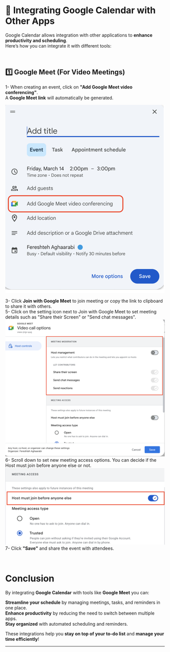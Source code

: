 # 📅 Integrating Google Calendar with Other Apps  

Google Calendar allows integration with other applications to **enhance productivity and scheduling**.  
Here’s how you can integrate it with different tools:  

<br>  

## 1️⃣ Google Meet (For Video Meetings) 

1- When creating an event, click on **"Add Google Meet video conferencing"**.  
A **Google Meet link** will automatically be generated.  

![Google Calendar Recurrence Settings](images/Screenshot8.png "Share Meet Link")

3- Click **Join with Google Meet** to join meeting or copy the link to clipboard to share it with others.  
5- Click on the setting icon next to Join with Google Meet to set meeting details such as "Share their Screen" or "Send chat messages".  
![Google Calendar Recurrence Settings](images/Screenshot11.png "Set Meeting Details")   
6- Scroll down to set new meeting access options. You can decide if the Host must join before anyone else or not.  
![Google Calendar Recurrence Settings](images/Screenshot12.png "Share Access Options")  
7- Click **"Save"**  and share the event with attendees.   

<br>  

 



# Conclusion  

By integrating **Google Calendar** with tools like **Google Meet** you can:  

 **Streamline your schedule** by managing meetings, tasks, and reminders in one place.  
 **Enhance productivity** by reducing the need to switch between multiple apps.  
 **Stay organized** with automated scheduling and reminders.  

These integrations help you **stay on top of your to-do list** and **manage your time efficiently**!

---
